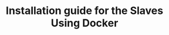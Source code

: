 ---
layout: doc
title: "Installation guide for the Slaves Using Docker"
nav_order: 1
parent: Installation guide for the Slaves
permalink: /getting-started/slaves/docker
---